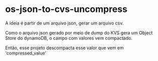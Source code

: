 # os-json-to-cvs-uncompress

A ideia é partir de um arquivo json, gerar um arquivo csv.

Como o arquivo json gerado por meio de dump do KVS gera um Object Store do dynamoDB, o campo com valores vem compactado.

Então, esse projeto descompacta esse valor que vem em 'compressed_value'